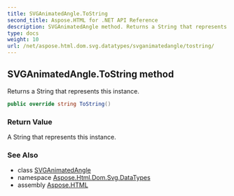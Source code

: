 ```yaml
---
title: SVGAnimatedAngle.ToString
second_title: Aspose.HTML for .NET API Reference
description: SVGAnimatedAngle method. Returns a String that represents this instance
type: docs
weight: 10
url: /net/aspose.html.dom.svg.datatypes/svganimatedangle/tostring/
---
```

## SVGAnimatedAngle.ToString method

Returns a String that represents this instance.

```csharp
public override string ToString()
```

### Return Value

A String that represents this instance.

### See Also

* class [SVGAnimatedAngle](../)
* namespace [Aspose.Html.Dom.Svg.DataTypes](../../svganimatedangle/)
* assembly [Aspose.HTML](../../../)
